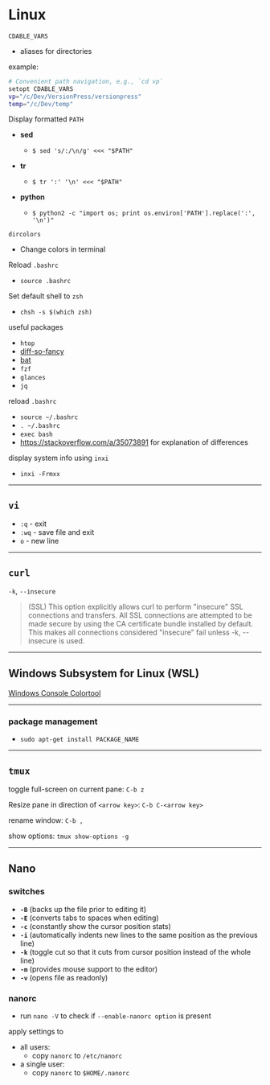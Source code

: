 # Linux

`CDABLE_VARS`

- aliases for directories

example:

```bash
# Convenient path navigation, e.g., `cd vp`
setopt CDABLE_VARS
vp="/c/Dev/VersionPress/versionpress"
temp="/c/Dev/temp"
```

Display formatted `PATH`

- **sed**

  - `$ sed 's/:/\n/g' <<< "$PATH"`

- **tr**

  - `$ tr ':' '\n' <<< "$PATH"`

- **python**

  - `$ python2 -c "import os; print os.environ['PATH'].replace(':', '\n')"`

`dircolors`

- Change colors in terminal

Reload `.bashrc`

- `source .bashrc`

Set default shell to `zsh`

- `chsh -s $(which zsh)`

useful packages

- `htop`
- [diff-so-fancy](https://github.com/so-fancy/diff-so-fancy)
- [bat](https://github.com/sharkdp/bat)
- `fzf`
- `glances`
- `jq`

reload `.bashrc`

- `source ~/.bashrc`
- `. ~/.bashrc`
- `exec bash`
- <https://stackoverflow.com/a/35073891> for explanation of differences

display system info using `inxi`

- `inxi -Frmxx`

---

## `vi`

- `:q` - exit
- `:wq` - save file and exit
- `o` - new line

---

## `curl`

`-k`, `--insecure`

> (SSL) This option explicitly allows curl to perform "insecure" SSL connections and transfers. All SSL connections are attempted to be made secure by using the CA certificate bundle installed by default. This makes all connections considered "insecure" fail unless -k, --insecure is used.

---

## Windows Subsystem for Linux (WSL)

[Windows Console Colortool](https://blogs.msdn.microsoft.com/commandline/2017/08/11/introducing-the-windows-console-colortool/)

---

### package management

- `sudo apt-get install PACKAGE_NAME`

---

## `tmux`

toggle full-screen on current pane: `C-b z`

Resize pane in direction of `<arrow key>`: `C-b C-<arrow key>`

rename window: `C-b ,`

show options: `tmux show-options -g`

---

## Nano

### switches

- **`-B`** (backs up the file prior to editing it)
- **`-E`** (converts tabs to spaces when editing)
- **`-c`** (constantly show the cursor position stats)
- **`-i`** (automatically indents new lines to the same position as the previous line)
- **`-k`** (toggle cut so that it cuts from cursor position instead of the whole line)
- **`-m`** (provides mouse support to the editor)
- **`-v`** (opens file as readonly)

### nanorc

- run `nano -V` to check if `--enable-nanorc option` is present

apply settings to

- all users:
  - copy `nanorc` to `/etc/nanorc`
- a single user:
  - copy `nanorc` to `$HOME/.nanorc`
